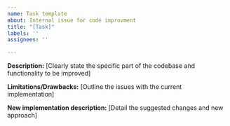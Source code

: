 ```yaml
---
name: Task template
about: Internal issue for code improvment
title: "[Task]"
labels: ''
assignees: ''

---
```


**Description:** 
[Clearly state the specific part of the codebase and functionality to be improved]

**Limitations/Drawbacks:** 
[Outline the issues with the current implementation]

**New implementation description:** 
[Detail the suggested changes and new approach]
